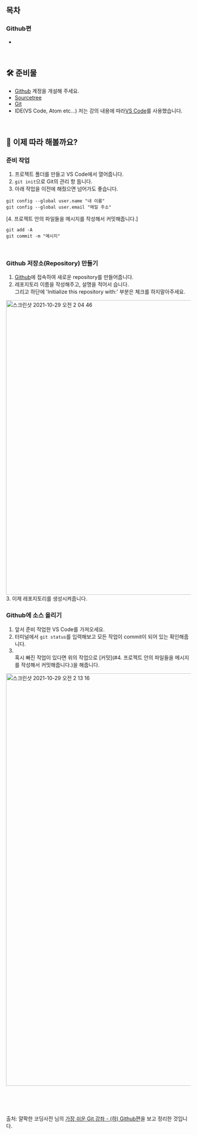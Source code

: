 ## 목차
### Github편
- [](#)

<br>

## 🛠 준비물
- [Github](https://github.com) 계정을 개설해 주세요.
- [Sourcetree](https://www.sourcetreeapp.com)
- [Git](https://git-scm.com)
- IDE(VS Code, Atom etc...) 저는 강의 내용에 따라[VS Code](https://code.visualstudio.com)를 사용했습니다.

<br>

## 👏 이제 따라 해볼까요?
### 준비 작업
 1. 프로젝트 폴더를 만들고 VS Code에서 열어줍니다.
 2. `git init`으로 Git의 관리 항 둡니다.
 3. 아래 작업을 이전에 해줬으면 넘어가도 좋습니다.
 ```
 git config --global user.name "내 이름"
 git config --global user.email "메일 주소"
 ```
 [4. 프로젝트 안의 파일들을 메시지를 작성해서 커밋해줍니다.]
 ```
 git add -A
 git commit -m "메시지"
 ```
 
<br>

### Github 저장소(Repository) 만들기
  1. [Github](https://github.com)에 접속하여 새로운 repository를 만들어줍니다.
  2. 레포지토리 이름을 작성해주고, 설명을 적어서 습니다.
  <br>그리고 하단에 'Initialize this repository with:' 부분은 체크를 하지말아주세요.
  <img width="804" alt="스크린샷 2021-10-29 오전 2 04 46" src="https://user-images.githubusercontent.com/93115007/139302924-d0b34560-cbe4-4bec-acab-2bd9af20a8c6.png">
  3. 이제 레포지토리를 생성시켜줍니다.

<br>

### Github에 소스 올리기
  1. 앞서 준비 작업한 VS Code를 가져오세요.
  2. 터미널에서 `git status`를 입력해보고 모든 작업이 commit이 되어 있는 확인해줍니다.
  3. <br>혹시 빠진 작업이 있다면 위의 작업으로 [커밋](#4. 프로젝트 안의 파일들을 메시지를 작성해서 커밋해줍니다.)을 해줍니다.
  <img width="1126" alt="스크린샷 2021-10-29 오전 2 13 16" src="https://user-images.githubusercontent.com/93115007/139303711-c43ae316-37bc-4b19-bf26-116deb836d93.png">
  
<br><br><br>

출처: 얄팍한 코딩사전 님의 <a href= "https://youtu.be/GaKjTjwcKQo">가장 쉬운 Git 강좌 - (하) Github편<a>을 보고 정리한 것입니다.
